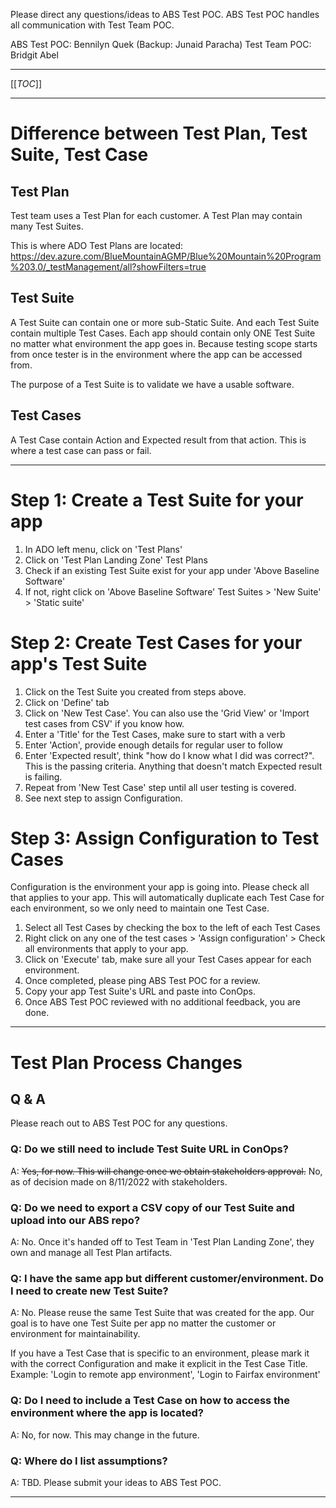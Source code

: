 Please direct any questions/ideas to ABS Test POC.  ABS Test POC handles all communication with Test Team POC.

ABS Test POC: Bennilyn Quek (Backup: Junaid Paracha)
Test Team POC: Bridgit Abel

---
[[_TOC_]]

---

# Difference between Test Plan, Test Suite, Test Case

## Test Plan
Test team uses a Test Plan for each customer.  A Test Plan may contain many Test Suites.  

This is where ADO Test Plans are located: 
https://dev.azure.com/BlueMountainAGMP/Blue%20Mountain%20Program%203.0/_testManagement/all?showFilters=true

## Test Suite

A Test Suite can contain one or more sub-Static Suite. And each Test Suite contain multiple Test Cases.  Each app should contain only ONE Test Suite no matter what environment the app goes in.  Because testing scope starts from once tester is in the environment where the app can be accessed from.

The purpose of a Test Suite is to validate we have a usable software.

## Test Cases
A Test Case contain Action and Expected result from that action. This is where a test case can pass or fail.

---

# Step 1: Create a Test Suite for your app

1. In ADO left menu, click on 'Test Plans'
1. Click on 'Test Plan Landing Zone' Test Plans
1. Check if an existing Test Suite exist for your app under 'Above Baseline Software' 
1. If not, right click on 'Above Baseline Software' Test Suites > 'New Suite' > 'Static suite'

# Step 2: Create Test Cases for your app's Test Suite

1. Click on the Test Suite you created from steps above.
1. Click on 'Define' tab
1. Click on 'New Test Case'. 
You can also use the 'Grid View' or 'Import test cases from CSV' if you know how.
1. Enter a 'Title' for the Test Cases, make sure to start with a verb
1. Enter 'Action', provide enough details for regular user to follow
1. Enter 'Expected result', think "how do I know what I did was correct?". This is the passing criteria. Anything that doesn't match Expected result is failing.
1. Repeat from 'New Test Case' step until all user testing is covered.
1. See next step to assign Configuration.

# Step 3: Assign Configuration to Test Cases
Configuration is the environment your app is going into. Please check all that applies to your app. This will automatically duplicate each Test Case for each environment, so we only need to maintain one Test Case.

1. Select all Test Cases by checking the box to the left of each Test Cases
1. Right click on any one of the test cases > 'Assign configuration' > Check all environments that apply to your app.
1. Click on 'Execute' tab, make sure all your Test Cases appear for each environment.
1. Once completed, please ping ABS Test POC for a review.
1. Copy your app Test Suite's URL and paste into ConOps.
1. Once ABS Test POC reviewed with no additional feedback, you are done.

---

# Test Plan Process Changes

## Q & A
Please reach out to ABS Test POC for any questions.

### Q: Do we still need to include Test Suite URL in ConOps?
A: ~~Yes, for now. This will change once we obtain stakeholders approval.~~
No, as of decision made on 8/11/2022 with stakeholders.

### Q: Do we need to export a CSV copy of our Test Suite and upload into our ABS repo?
A: No. Once it's handed off to Test Team in 'Test Plan Landing Zone', they own and manage all Test Plan artifacts.

### Q: I have the same app but different customer/environment. Do I need to create new Test Suite?
A: No. Please reuse the same Test Suite that was created for the app. Our goal is to have one Test Suite per app no matter the customer or environment for maintainability. 

If you have a Test Case that is specific to an environment, please mark it with the correct Configuration and make it explicit in the Test Case Title. Example: 'Login to remote app environment', 'Login to Fairfax environment'

### Q: Do I need to include a Test Case on how to access the environment where the app is located?
A: No, for now. This may change in the future.

### Q: Where do I list assumptions?
A: TBD. Please submit your ideas to ABS Test POC.

---

